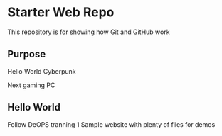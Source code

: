 # Starter Web Repo

This repository is for showing how Git and GitHub work

## Purpose
Hello World
Cyberpunk

Next gaming PC

## Hello World
Follow DeOPS tranning
1
Sample website with plenty of files for demos
